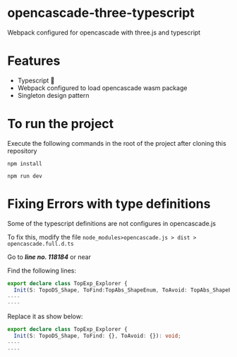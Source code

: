 # opencascade-three-typescript
Webpack configured for opencascade with three.js and typescript

# Features
- Typescript 💪
- Webpack configured to load opencascade wasm package
- Singleton design pattern

# To run the project
Execute the following commands in the root of the project after cloning this repository
```
npm install
```

```
npm run dev
```

# Fixing Errors with type definitions
Some of the typescript definitions are not configures in opencascade.js

To fix this, modify the file `node_modules>opencascade.js > dist > opencascade.full.d.ts`

Go to ***line no. 118184*** or near

Find the following lines:
```ts
export declare class TopExp_Explorer {
  Init(S: TopoDS_Shape, ToFind:TopAbs_ShapeEnum, ToAvoid: TopAbs_ShapeEnum): void;
----
----
```
Replace it as show below:
```ts
export declare class TopExp_Explorer {
  Init(S: TopoDS_Shape, ToFind: {}, ToAvoid: {}): void;
----
----
```
